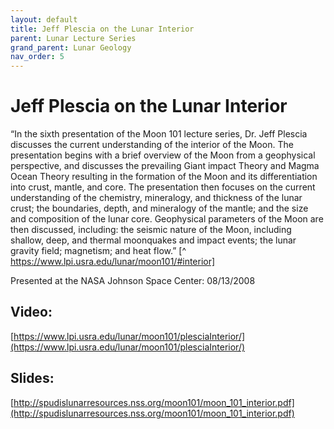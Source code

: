 ```yaml
---
layout: default
title: Jeff Plescia on the Lunar Interior
parent: Lunar Lecture Series
grand_parent: Lunar Geology
nav_order: 5
---
```

# Jeff Plescia on the Lunar Interior

“In the sixth presentation of the Moon 101 lecture series, Dr. Jeff Plescia discusses the current understanding of the interior of the Moon. The presentation begins with a brief overview of the Moon from a geophysical perspective, and discusses the prevailing Giant impact Theory and Magma Ocean Theory resulting in the formation of the Moon and its differentiation into crust, mantle, and core. The presentation then focuses on the current understanding of the chemistry, mineralogy, and thickness of the lunar crust; the boundaries, depth, and mineralogy of the mantle; and the size and composition of the lunar core. Geophysical parameters of the Moon are then discussed, including: the seismic nature of the Moon, including shallow, deep, and thermal moonquakes and impact events; the lunar gravity field; magnetism; and heat flow.” [^ https://www.lpi.usra.edu/lunar/moon101/#interior]

Presented at the NASA Johnson Space Center: 08/13/2008

## Video:

[https://www.lpi.usra.edu/lunar/moon101/plesciaInterior/](https://www.lpi.usra.edu/lunar/moon101/plesciaInterior/)

## Slides:

[http://spudislunarresources.nss.org/moon101/moon_101_interior.pdf](http://spudislunarresources.nss.org/moon101/moon_101_interior.pdf)

